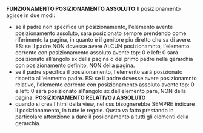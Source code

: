 **FUNZIONAMENTO POSIZIONAMENTO ASSOLUTO**
Il posizionamento agisce in due modi: 
-   se il padre non specifica un posizionamento, l'elemento  avente
    posizionamento assoluto, sara posizionato sempre prendendo come 
    riferimento la pagina, in quanto è il genitore piu diretto che sa 
    di avere. 
    ES: se il padre NON dovesse avere ALCUN posizionamnto, l'elemento corrente
    con posizionamento assoluto avente top: 0 e left: 0 sarà posizionato 
    all'angolo sx della pagina o del primo padre nella gerarchia con 
    posizionamento definito, NON della pagina. 
-   se il padre specifica il posizionamento, l'elemento sarà posizionato 
    rispetto all'elemento padre. 
    ES: se il padre dovesse avere posizionamnto relativo, l'elemento corrente
    con posizionamento assoluto avente top: 0 e left: 0 sarà posizionato 
    all'angolo sx dell'elemento pare, NON della pagina. 
**POSIZIONAMENTO RELATIVO / ASSOLUTO**
-   quando si crea l'html della view, nel css bisognerebbe SEMPRE 
    indicare il posizionamento, in tutte le regole. 
    Qusto va fatto prestando in particolare attenzione a dare il 
    posiionamento a tutti gli elementi della gerarchia. 
    